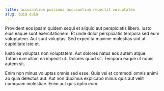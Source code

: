 ```yaml
---
title: accusantium possimus accusantium repellat voluptatem
slug: quia quia
---
```


Provident eos ipsam quidem sequi et aliquid aut perspiciatis libero. Iusto eius eaque sunt exercitationem. Et unde dolor perspiciatis tempora sed eum voluptatem. Aut sunt voluptas. Sed expedita maxime molestias sint ut cupiditate iste et.

Iusto ea voluptas non voluptatem. Aut dolores natus eos autem atque. Totam iure ullam ea impedit ut. Dolores quod sit. Tempora eaque ut nobis autem sit.

Enim non minus voluptas omnis sed esse. Quis vel et commodi omnis animi ab quia delectus aut. Aut non ducimus explicabo minus quis aut velit numquam molestiae. Enim aut quis optio eum.
